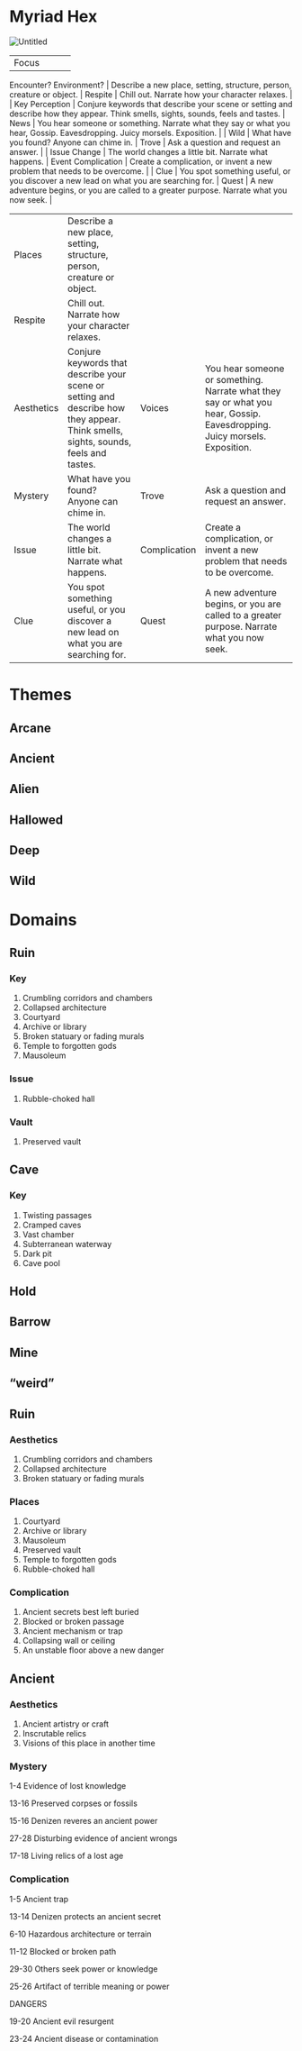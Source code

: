 # Myriad Hex

![Untitled](Myriad%20Hex%20a675d3b5a11e4b66a01c048c02d3bac8/Untitled.png)

|  |  |  |  |
| --- | --- | --- | --- |
| Focus
Encounter?
Environment? | Describe a new place, setting, structure, person, creature or object. | Respite | Chill out. Narrate how your character relaxes. |
| Key
Perception | Conjure keywords that describe your scene or setting and describe how they appear. Think smells, sights, sounds, feels and tastes. | News | You hear someone or something. Narrate what they say or what you hear, Gossip. Eavesdropping. Juicy morsels. Exposition. |
| Wild | What have you found? Anyone can chime in. | Trove
 | Ask a question and request an answer. |
| Issue
Change | The world changes a little bit. Narrate what happens. | Event
Complication | Create a complication, or invent a new problem that needs to be overcome. |
| Clue | You spot something useful, or you discover a new lead on what you are searching for. | Quest | A new adventure begins, or you are called to a greater purpose. Narrate what you now seek. |

|  |  |  |  |
| --- | --- | --- | --- |
| Places | Describe a new place, setting, structure, person, creature or object.
 | Respite | Chill out. Narrate how your character relaxes. |
| Aesthetics | Conjure keywords that describe your scene or setting and describe how they appear. Think smells, sights, sounds, feels and tastes. | Voices | You hear someone or something. Narrate what they say or what you hear, Gossip. Eavesdropping. Juicy morsels. Exposition. |
| Mystery | What have you found? Anyone can chime in. | Trove | Ask a question and request an answer. |
| Issue | The world changes a little bit. Narrate what happens. | Complication | Create a complication, or invent a new problem that needs to be overcome. |
| Clue | You spot something useful, or you discover a new lead on what you are searching for. | Quest | A new adventure begins, or you are called to a greater purpose. Narrate what you now seek. |

# Themes

## Arcane

## Ancient

## Alien

## Hallowed

## Deep

## Wild

# Domains

## Ruin

### Key

1. Crumbling corridors and chambers
2. Collapsed architecture
3. Courtyard
4. Archive or library
5. Broken statuary or fading murals
6. Temple to forgotten gods
7. Mausoleum

### Issue

1. Rubble-choked hall

### Vault

1. Preserved vault

## Cave

### Key

1. Twisting passages
2. Cramped caves
3. Vast chamber
4. Subterranean waterway
5. Dark pit
6. Cave pool

## Hold

## Barrow

## Mine

## “weird”

## Ruin

### Aesthetics

1. Crumbling corridors and chambers
2. Collapsed architecture
3. Broken statuary or fading murals

### Places

1. Courtyard
2. Archive or library
3. Mausoleum
4. Preserved vault
5. Temple to forgotten gods
6. Rubble-choked hall

### Complication

1. Ancient secrets best left buried
2. Blocked or broken passage
3. Ancient mechanism or trap
4. Collapsing wall or ceiling
5. An unstable floor above a new danger

## Ancient

### Aesthetics

1. Ancient artistry or craft
2. Inscrutable relics
3. Visions of this place in another time

### Mystery

1-4 Evidence of lost knowledge

13-16 Preserved corpses or fossils

15-16 Denizen reveres an ancient power

27-28 Disturbing evidence of ancient wrongs

17-18 Living relics of a lost age

### Complication

1-5 Ancient trap

13-14 Denizen protects an ancient secret

6-10 Hazardous architecture or terrain

11-12 Blocked or broken path

29-30 Others seek power or knowledge

25-26 Artifact of terrible meaning or power

DANGERS

19-20 Ancient evil resurgent

23-24 Ancient disease or contamination
